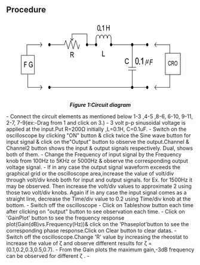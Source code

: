 ## Procedure

<div align="center">
<img src="images/Mainckt.png" />
 
  ***Figure 1:Circuit diagram***
</div>
- Connect the circuit elements as mentioned below 1-3 ,4-5 ,8-6, 6-10, 9-11, 2-7, 7-9(ex:-Drag from 1 and click on 3.)
- 3 volt p-p sinusoidal voltage is applied at the input.Put R=200Ω initially ,L=0.1H, C=0.1uF.
- Switch on the oscilloscope by clicking "ON" button & click twice the Sine wave button for input signal & click on the"Output" button to observe the output.Channel & Channel2 button shows the input & output signals respectively. Dual, shows both of them.
- Change the Frequency of input signal by the Frequency knob from 100Hz to 5KHz or 5000Hz & observe the corresponding output voltage signal.
- If in any case the output signal waveform exceeds the graphical grid or the oscilloscope area,increase the value of volt/div through volt/div knob both for input and output signals. for Ex. for 1500Hz it may be observed. Then increase the volt/div values to approximate 2 using those two volt/div knobs. Again if in any case the input signal comes as a straight line, decrease the Time/div value to 0.2 using Time/div knob at the bottom.
- Switch off the oscilloscope
- Click on Tableshow button each time after clicking on "output" button to see observation each time.
- Click on 'GainPlot' button to see the frequency response plot(Gain(dB)vs.Frequency(Hz))& click on the 'Phaseplot'button to see the corresponding phase response.Click on Clear button to clear datas.
- Switch off the oscilloscope.Change 'R' value by increasing the rheostat to increase the value of ζ and observe different results for ζ = (0.1,0.2,0.3,0.5,0.7).
- From the Gain plots the maximum gain,-3dB frequency can be observed for different ζ .
- <script id="MathJax-script" async src="https://cdn.jsdelivr.net/npm/mathjax@3/es5/tex-mml-chtml.js"></script>
